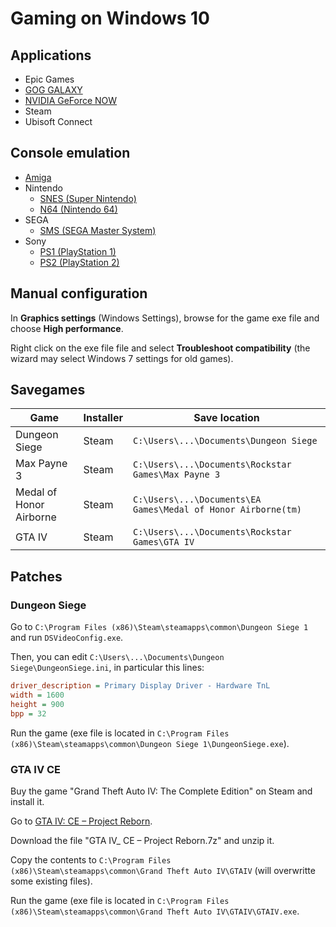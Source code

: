 # Gaming on Windows 10

## Applications

* Epic Games
* [GOG GALAXY](https://www.gogalaxy.com/)
* [NVIDIA GeForce NOW](https://www.nvidia.com/en-us/geforce-now/download/)
* Steam
* Ubisoft Connect

## Console emulation

* [Amiga](emulation/amiga.md)
* Nintendo
  * [SNES (Super Nintendo)](emulation/snes.md)
  * [N64 (Nintendo 64)](emulation/n64.md)
* SEGA
  * [SMS (SEGA Master System)](emulation/sms.md)
* Sony
  * [PS1 (PlayStation 1)](emulation/ps1.md)
  * [PS2 (PlayStation 2)](emulation/ps2.md)

## Manual configuration

In **Graphics settings** (Windows Settings), browse for the game exe file and choose **High performance**.

Right click on the exe file file and select **Troubleshoot compatibility** (the wizard may select Windows 7 settings for old games).

## Savegames

Game                    | Installer | Save location
------------------------|-----------|--------------------------------------------------------------
Dungeon Siege           | Steam     | `C:\Users\...\Documents\Dungeon Siege`
Max Payne 3             | Steam     | `C:\Users\...\Documents\Rockstar Games\Max Payne 3`
Medal of Honor Airborne | Steam     | `C:\Users\...\Documents\EA Games\Medal of Honor Airborne(tm)`
GTA IV                  | Steam     | `C:\Users\...\Documents\Rockstar Games\GTA IV`

## Patches

### Dungeon Siege

Go to `C:\Program Files (x86)\Steam\steamapps\common\Dungeon Siege 1` and run `DSVideoConfig.exe`.

Then, you can edit `C:\Users\...\Documents\Dungeon Siege\DungeonSiege.ini`, in particular this lines:

```ini
driver_description = Primary Display Driver - Hardware TnL
width = 1600
height = 900
bpp = 32
```

Run the game (exe file is located in `C:\Program Files (x86)\Steam\steamapps\common\Dungeon Siege 1\DungeonSiege.exe`).

### GTA IV CE

Buy the game "Grand Theft Auto IV: The Complete Edition" on Steam and install it.

Go to [GTA IV: CE – Project Reborn](https://steamcommunity.com/sharedfiles/filedetails/?id=3298411479).

Download the file "GTA IV_ CE – Project Reborn.7z" and unzip it.

Copy the contents to `C:\Program Files (x86)\Steam\steamapps\common\Grand Theft Auto IV\GTAIV` (will overwritte some existing files).

Run the game (exe file is located in `C:\Program Files (x86)\Steam\steamapps\common\Grand Theft Auto IV\GTAIV\GTAIV.exe`.
